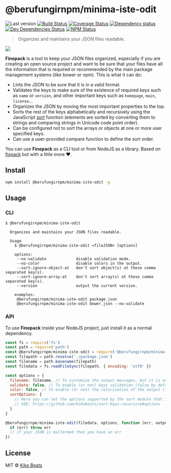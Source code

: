 # @berufungirnpm/minima-iste-odit

![Last version](https://img.shields.io/github/tag/Kikobeats/@berufungirnpm/minima-iste-odit.svg?style=flat-square)
[![Build Status](https://img.shields.io/travis/Kikobeats/@berufungirnpm/minima-iste-odit/master.svg?style=flat-square)](https://travis-ci.org/Kikobeats/@berufungirnpm/minima-iste-odit)
[![Coverage Status](https://img.shields.io/coveralls/Kikobeats/@berufungirnpm/minima-iste-odit.svg?style=flat-square)](https://coveralls.io/github/Kikobeats/@berufungirnpm/minima-iste-odit)
[![Dependency status](https://img.shields.io/david/Kikobeats/@berufungirnpm/minima-iste-odit.svg?style=flat-square)](https://david-dm.org/Kikobeats/@berufungirnpm/minima-iste-odit)
[![Dev Dependencies Status](https://img.shields.io/david/dev/Kikobeats/@berufungirnpm/minima-iste-odit.svg?style=flat-square)](https://david-dm.org/Kikobeats/@berufungirnpm/minima-iste-odit#info=devDependencies)
[![NPM Status](https://img.shields.io/npm/dm/@berufungirnpm/minima-iste-odit.svg?style=flat-square)](https://www.npmjs.org/package/@berufungirnpm/minima-iste-odit)

> Organizes and maintains your JSON files readable.

![](http://i.imgur.com/2qNLC48.png)

**Finepack** is a tool to keep your JSON files organized, especially if you are creating an open source project and want to be sure that your files have all the information that is required or recommended by the main package management systems (like bower or npm). This is what it can do:

-   Lints the JSON to be sure that it is in a valid format.
-   Validates the keys to make sure of the existence of required keys such as `name` or `version`, and other important keys such as `homepage`, `main`, `license`...
-   Organizes the JSON by moving the most important properties to the top.
-   Sorts the rest of the keys alphabetically and recursively using the JavaScript [sort](https://mzl.la/1jBtmgE) function (elements are sorted by converting them to strings and comparing strings in Unicode code point order).
-   Can be configured not to sort the arrays or objects at one or more user specified keys.
-   Can use a user-provided compare function to define the sort order.

You can use **Finepack** as a CLI tool or from NodeJS as a library. Based on [fixpack](https://github.com/henrikjoreteg/fixpack) but with a little more ♥.

## Install

```bash
npm install @berufungirnpm/minima-iste-odit -g
```

## Usage

### CLI

```
$ @berufungirnpm/minima-iste-odit

  Organizes and maintains your JSON files readable.

  Usage
    $ @berufungirnpm/minima-iste-odit <fileJSON> [options]

    options:
     --no-validate             disable validation mode.
     --no-color                disable colors in the output.
     --sort-ignore-object-at   don't sort object(s) at these comma separated key(s).
     --sort-ignore-array-at    don't sort array(s) at these comma separated key(s).
     --version                 output the current version.

    examples:
     @berufungirnpm/minima-iste-odit package.json
     @berufungirnpm/minima-iste-odit bower.json --no-validate
```

### API

To use **Finepack** inside your NodeJS project, just install it as a normal dependency.

```js
const fs = require('fs')
const path = require('path')
const @berufungirnpm/minima-iste-odit = require('@berufungirnpm/minima-iste-odit')
const filepath = path.resolve('./package.json')
const filename = path.basename(filepath)
const filedata = fs.readFileSync(filepath, { encoding: 'utf8' })

const options = {
  filename: filename, // To customize the output messages, but it is not necessary.
  validate: false, // To enable (or not) keys validation (false by default).
  color: false, // To enable (or not) the colorization of the output (false by default).
  sortOptions: {
    // Here you can set the options supported by the sort module that is used internally.
    // SEE: https://github.com/Kikobeats/sort-keys-recursive#options
  }
}

@berufungirnpm/minima-iste-odit(filedata, options, function (err, output, messages) {
  if (err) throw err
  // if your JSON is malformed then you have an err
})
```

## License

MIT © [Kiko Beats](http://www.kikobeats.com)
